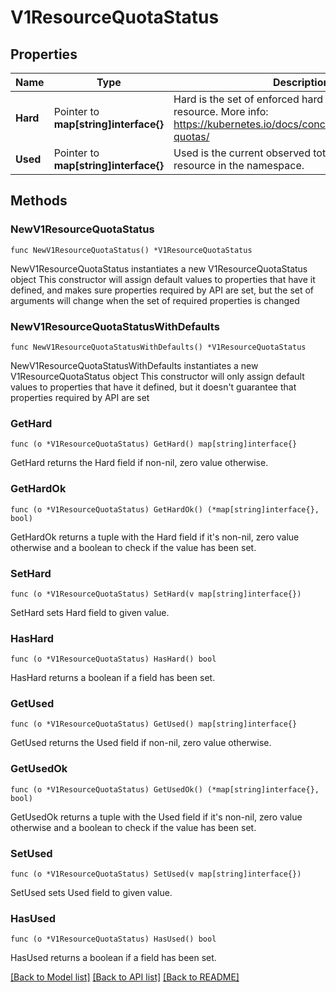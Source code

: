 # V1ResourceQuotaStatus

## Properties

Name | Type | Description | Notes
------------ | ------------- | ------------- | -------------
**Hard** | Pointer to **map[string]interface{}** | Hard is the set of enforced hard limits for each named resource. More info: https://kubernetes.io/docs/concepts/policy/resource-quotas/ | [optional] 
**Used** | Pointer to **map[string]interface{}** | Used is the current observed total usage of the resource in the namespace. | [optional] 

## Methods

### NewV1ResourceQuotaStatus

`func NewV1ResourceQuotaStatus() *V1ResourceQuotaStatus`

NewV1ResourceQuotaStatus instantiates a new V1ResourceQuotaStatus object
This constructor will assign default values to properties that have it defined,
and makes sure properties required by API are set, but the set of arguments
will change when the set of required properties is changed

### NewV1ResourceQuotaStatusWithDefaults

`func NewV1ResourceQuotaStatusWithDefaults() *V1ResourceQuotaStatus`

NewV1ResourceQuotaStatusWithDefaults instantiates a new V1ResourceQuotaStatus object
This constructor will only assign default values to properties that have it defined,
but it doesn't guarantee that properties required by API are set

### GetHard

`func (o *V1ResourceQuotaStatus) GetHard() map[string]interface{}`

GetHard returns the Hard field if non-nil, zero value otherwise.

### GetHardOk

`func (o *V1ResourceQuotaStatus) GetHardOk() (*map[string]interface{}, bool)`

GetHardOk returns a tuple with the Hard field if it's non-nil, zero value otherwise
and a boolean to check if the value has been set.

### SetHard

`func (o *V1ResourceQuotaStatus) SetHard(v map[string]interface{})`

SetHard sets Hard field to given value.

### HasHard

`func (o *V1ResourceQuotaStatus) HasHard() bool`

HasHard returns a boolean if a field has been set.

### GetUsed

`func (o *V1ResourceQuotaStatus) GetUsed() map[string]interface{}`

GetUsed returns the Used field if non-nil, zero value otherwise.

### GetUsedOk

`func (o *V1ResourceQuotaStatus) GetUsedOk() (*map[string]interface{}, bool)`

GetUsedOk returns a tuple with the Used field if it's non-nil, zero value otherwise
and a boolean to check if the value has been set.

### SetUsed

`func (o *V1ResourceQuotaStatus) SetUsed(v map[string]interface{})`

SetUsed sets Used field to given value.

### HasUsed

`func (o *V1ResourceQuotaStatus) HasUsed() bool`

HasUsed returns a boolean if a field has been set.


[[Back to Model list]](../README.md#documentation-for-models) [[Back to API list]](../README.md#documentation-for-api-endpoints) [[Back to README]](../README.md)


